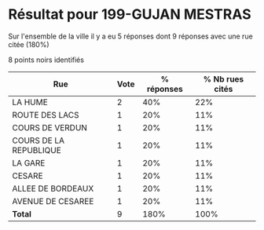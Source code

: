 # Résultat pour 199-GUJAN MESTRAS

Sur l'ensemble de la ville il y a eu 5 réponses dont 9 réponses avec une rue citée (180%)

8 points noirs identifiés

| Rue | Vote | % réponses | % Nb rues cités|
|-----|------|------------|----------------|
| LA HUME | 2 | 40% | 22%|
| ROUTE DES LACS | 1 | 20% | 11%|
| COURS DE VERDUN | 1 | 20% | 11%|
| COURS DE LA REPUBLIQUE | 1 | 20% | 11%|
| LA GARE | 1 | 20% | 11%|
| CESARE | 1 | 20% | 11%|
| ALLEE DE BORDEAUX | 1 | 20% | 11%|
| AVENUE DE CESAREE | 1 | 20% | 11%|
| **Total** | 9 | 180% | 100%|
